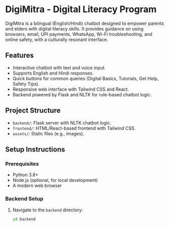 # DigiMitra - Digital Literacy Program

DigiMitra is a bilingual (English/Hindi) chatbot designed to empower parents and elders with digital literacy skills. It provides guidance on using browsers, email, UPI payments, WhatsApp, Wi-Fi troubleshooting, and online safety, with a culturally resonant interface.

## Features
- Interactive chatbot with text and voice input.
- Supports English and Hindi responses.
- Quick buttons for common queries (Digital Basics, Tutorials, Get Help, Safety Tips).
- Responsive web interface with Tailwind CSS and React.
- Backend powered by Flask and NLTK for rule-based chatbot logic.

## Project Structure
- `backend/`: Flask server with NLTK chatbot logic.
- `frontend/`: HTML/React-based frontend with Tailwind CSS.
- `assets/`: Static files (e.g., images).

## Setup Instructions

### Prerequisites
- Python 3.8+
- Node.js (optional, for local development)
- A modern web browser

### Backend Setup
1. Navigate to the `backend` directory:
   ```bash
   cd backend
